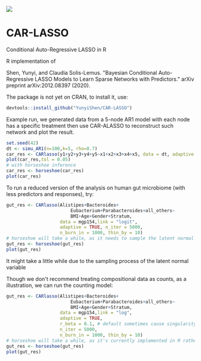 ![](https://github.com/YunyiShen/CAR-LASSO/workflows/R-CMD-check/badge.svg)
# CAR-LASSO
Conditional Auto-Regressive LASSO in R

R implementation of 

Shen, Yunyi, and Claudia Solis-Lemus. "Bayesian Conditional Auto-Regressive LASSO Models to Learn Sparse Networks with Predictors." arXiv preprint arXiv:2012.08397 (2020).

The package is not yet on CRAN, to install it, use:
```r
devtools::install_github("YunyiShen/CAR-LASSO")
```

Example run, we generated data from a 5-node AR1 model with each node has a specific treatment then use CAR-ALASSO to reconstruct such network and plot the result. 

```r
set.seed(42)
dt <- simu_AR1(n=100,k=5, rho=0.7)
car_res <- CARlasso(y1+y2+y3+y4+y5~x1+x2+x3+x4+x5, data = dt, adaptive = TRUE)
plot(car_res,tol = 0.05)
# with horseshoe inference
car_res <- horseshoe(car_res)
plot(car_res)
```

To run a reduced version of the analysis on human gut microbiome (with less predictors and responses), try:

```r
gut_res <- CARlasso(Alistipes+Bacteroides+
                        Eubacterium+Parabacteroides+all_others~
                        BMI+Age+Gender+Stratum,
                    data = mgp154,link = "logit", 
                    adaptive = TRUE, n_iter = 5000, 
                    n_burn_in = 1000, thin_by = 10)
# horseshoe will take a while, as it needs to sample the latent normal too
gut_res <- horseshoe(gut_res)
plot(gut_res)
```
It might take a little while due to the sampling process of the latent normal variable 

Though we don't recommend treating compositional data as counts, as a illustration, we can run the counting model:

```r
gut_res <- CARlasso(Alistipes+Bacteroides+
                        Eubacterium+Parabacteroides+all_others~
                        BMI+Age+Gender+Stratum,
                    data = mgp154,link = "log", 
                    adaptive = TRUE, 
                    r_beta = 0.1, # default sometimes cause singularity in Poisson model due to exponential transformation, slightly change can fix it.
                    n_iter = 5000, 
                    n_burn_in = 1000, thin_by = 10)
# horseshoe will take a while, as it's currently implemented in R rather than C++
gut_res <- horseshoe(gut_res)
plot(gut_res)
```